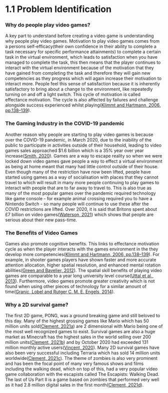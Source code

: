 # 1.1 Problem Identification

### Why do people play video games?

A key part to understand before creating a video game is understanding why people play video games.  Motivation to play video games comes from a persons self-efficacy(their own confidence in their ability to complete a task necessary for specific performance attainments) to complete a  certain task in the virtual environment, which leads to satisfaction when you have managed to complete the task, this then means that the player continues to interact with the virtual environment because of the motivation that they have gained from completing the task and therefore they will gain new competencies as they progress which will again increase their motivation to interact more.  People feel this sense of satisfaction because it is inherently satisfactory to bring about a change to the environment, like repeatedly turning on and off a light switch.  This cycle of motivation is called effectance motivation.  The cycle is also affected by failures and challenge alongside success experienced whilst playing([Klimmt and Hartmann, 2006, pp.138–139](../reference-list-problem-identification.md)).



### The Gaming Industry in the COVID-19 pandemic

Another reason why people are starting to play video games is because over the COVID-19 pandemic, in March 2020, due to the inability of the public to participate in activities outside of their household, leading to video games sales approached $1.6 billion which is a 35% year over year increase([Smith, 2020](../reference-list-problem-identification.md)).  Games are a way to escape reality so when we were locked down video games gave people a way to effect a virtual environment as being at home meant that many had little control outside of their house.  Even though many of the restriction have now been lifted, people have started using games as a way of socialisation with places that they cannot travel to which will result in many more people continuing to play games to interact with people that are to far away to travel to.  This is also true as many of the most popular games over the pandemic required technology like game console - for example animal crossing required you to have a Nintendo Switch - so many people will continue to use these after the COVID restrictions are lifted.  Over 2020, it is said that Britons spent about £7 billion on video games([Waterson, 2021](../reference-list-problem-identification.md)) which shows that people are serious about their new pass-time.



### The Benefits of Video Games

Games also promote cognitive benefits.  This links to effectance motivation cycle as when the player interacts with the games environment in the they develop more competencies([Klimmt and Hartmann, 2006, pp.138–139](../reference-list-problem-identification.md)).  For example, in shooter games players have shown faster and more accurate attention allocation, higher spatial resolution, and enhanced mental rotation abilities([Green and Bavelier, 2012](../reference-list-problem-identification.md)).  The spatial skill benefits of playing video games are comparable to a year long university level course([Uttal et al., 2013](../reference-list-problem-identification.md)).  Furthermore, video games promote greater creativity which is not found when using other pieces of technology for a similar amount of time([Granic, Lobel and Rutger C. M. E. Engels, 2014](../reference-list-problem-identification.md)).



### Why a 2D survival game?

The first 2D game, PONG, was a ground breaking game and still beloved to this day.  Many of the highest grossing games like Mario which has 50 million units sold([Clement, 2021a](../reference-list-problem-identification.md)) are 2 dimensional with Mario being one of the most well recognized games to exist.  Survival games are also a huge market as Minecraft has the highest sales in the world selling over 200 million units([Clement, 2021b](../reference-list-problem-identification.md)) and by October 2020 had exceeded 131 million monthly active users([Vincent, 2020](../reference-list-problem-identification.md)).  Many 2D survival games have also been very successful including Terraria which has sold 14 million units worldwide([Clement, 2021c](../reference-list-problem-identification.md)).  The theme of zombies is also very prominent and has been the focal point of many very famous shows and films including the walking dead, which on top of this, had a very popular video game collaboration with the escapists called The Escapists: Walking Dead.  The last of Us Part II is a game based on zombies that performed very well as it had 2.8 million digital sales in the first month([Clement, 2021d](../reference-list-problem-identification.md)).
